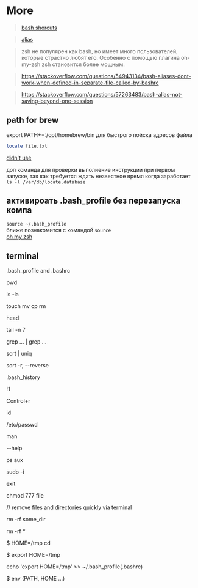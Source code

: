# More
> [bash shorcuts](https://gist.github.com/tuxfight3r/60051ac67c5f0445efee)

> [alias](https://shapeshed.com/unix-alias/)

> zsh не популярен как bash, но имеет много пользователей, которые страстно любят его. Особенно с помощью плагина oh-my-zsh zsh становится более мощным.

> https://stackoverflow.com/questions/54943134/bash-aliases-dont-work-when-defined-in-separate-file-called-by-bashrc

> https://stackoverflow.com/questions/57263483/bash-alias-not-saving-beyond-one-session
## path for brew
export PATH+=:/opt/homebrew/bin
для быстрого пойска адресов файла
```sh
locate file.txt
```
[didn't use](https://apple.stackexchange.com/questions/232472/locate-database-does-not-exist-even-though-it-is-already-loaded)
  
доп команда для проверки выполнение инструкции при первом запуске, так как требуется ждать незвестное время когда заработает  
`ls -l /var/db/locate.database`
## активироать .bash_profile без перезапуска компа
`source ~/.bash_profile`  
ближе познакомится с командой `source`  
[oh my zsh](https://ohmyz.sh)

## terminal 

.bash_profile and .bashrc

pwd 

ls -la

touch mv cp rm

head 

tail -n 7

grep … | grep …

sort | uniq

sort -r, --reverse

.bash_history

!1

Control+r

id

/etc/passwd

man

--help

ps aux

sudo -i 

exit

chmod 777 file

// remove files and directories quickly via terminal 

rm -rf some_dir

rm -rf *

$ HOME=/tmp cd

$ export HOME=/tmp

echo 'export HOME=/tmp' >> ~/.bash_profile(.bashrc)

$ env (PATH, HOME ...)
